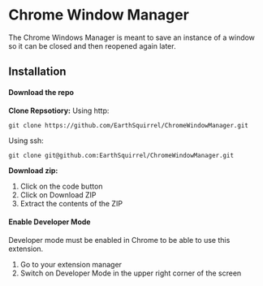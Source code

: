 # Chrome Window Manager
The Chrome Windows Manager is meant to save an instance of a window so it can
be closed and then reopened again later.

## Installation
#### Download the repo
**Clone Repsotiory:**
Using http:
```
git clone https://github.com/EarthSquirrel/ChromeWindowManager.git
```
Using ssh:
```
git clone git@github.com:EarthSquirrel/ChromeWindowManager.git
```

**Download zip:** 
1. Click on the code button
2. Click on Download ZIP
3. Extract the contents of the ZIP

#### Enable Developer Mode
Developer mode must be enabled in Chrome to be able to use this extension.
1. Go to your extension manager
2. Switch on Developer Mode in the upper right corner of the screen



